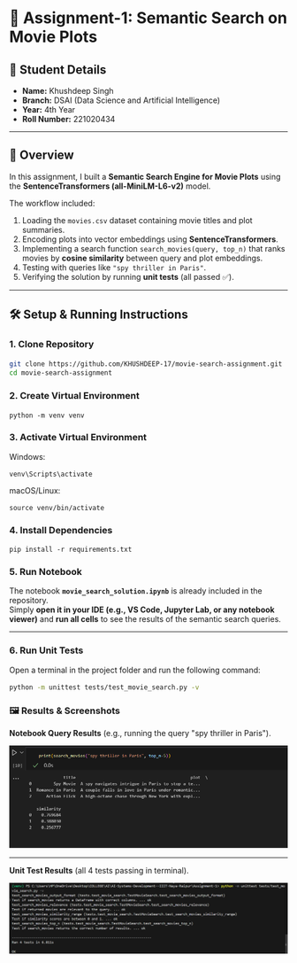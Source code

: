 # 📘 Assignment-1: Semantic Search on Movie Plots

## 👤 Student Details
- **Name:** Khushdeep Singh  
- **Branch:** DSAI (Data Science and Artificial Intelligence)  
- **Year:** 4th Year  
- **Roll Number:** 221020434  

---

## 📖 Overview
In this assignment, I built a **Semantic Search Engine for Movie Plots** using the **SentenceTransformers (all-MiniLM-L6-v2)** model.  

The workflow included:
1. Loading the `movies.csv` dataset containing movie titles and plot summaries.  
2. Encoding plots into vector embeddings using **SentenceTransformers**.  
3. Implementing a search function `search_movies(query, top_n)` that ranks movies by **cosine similarity** between query and plot embeddings.  
4. Testing with queries like `"spy thriller in Paris"`.  
5. Verifying the solution by running **unit tests** (all passed ✅).  

---

## 🛠️ Setup & Running Instructions

### 1. Clone Repository
```bash
git clone https://github.com/KHUSHDEEP-17/movie-search-assignment.git
cd movie-search-assignment
```
### 2. Create Virtual Environment
```
python -m venv venv
```
### 3. Activate Virtual Environment

Windows:
```
venv\Scripts\activate
```

macOS/Linux:
```
source venv/bin/activate
```
### 4. Install Dependencies
```
pip install -r requirements.txt
```

### 5. Run Notebook

The notebook **`movie_search_solution.ipynb`** is already included in the repository.  
Simply **open it in your IDE (e.g., VS Code, Jupyter Lab, or any notebook viewer)** and **run all cells** to see the results of the semantic search queries.

---

### 6. Run Unit Tests

Open a terminal in the project folder and run the following command:

```bash
python -m unittest tests/test_movie_search.py -v
```

### 🖼️ Results & Screenshots

**Notebook Query Results** (e.g., running the query "spy thriller in Paris").

<img src="images/query_result.png" alt="Query Result" width="600"/>

---

**Unit Test Results** (all 4 tests passing in terminal).

<img src="images/unit_tests.png" alt="Unit Tests" width="600"/>

